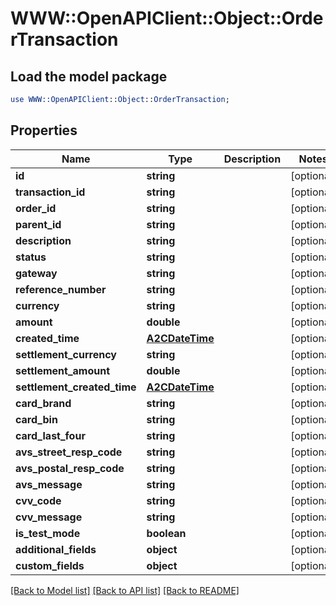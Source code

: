 # WWW::OpenAPIClient::Object::OrderTransaction

## Load the model package
```perl
use WWW::OpenAPIClient::Object::OrderTransaction;
```

## Properties
Name | Type | Description | Notes
------------ | ------------- | ------------- | -------------
**id** | **string** |  | [optional] 
**transaction_id** | **string** |  | [optional] 
**order_id** | **string** |  | [optional] 
**parent_id** | **string** |  | [optional] 
**description** | **string** |  | [optional] 
**status** | **string** |  | [optional] 
**gateway** | **string** |  | [optional] 
**reference_number** | **string** |  | [optional] 
**currency** | **string** |  | [optional] 
**amount** | **double** |  | [optional] 
**created_time** | [**A2CDateTime**](A2CDateTime.md) |  | [optional] 
**settlement_currency** | **string** |  | [optional] 
**settlement_amount** | **double** |  | [optional] 
**settlement_created_time** | [**A2CDateTime**](A2CDateTime.md) |  | [optional] 
**card_brand** | **string** |  | [optional] 
**card_bin** | **string** |  | [optional] 
**card_last_four** | **string** |  | [optional] 
**avs_street_resp_code** | **string** |  | [optional] 
**avs_postal_resp_code** | **string** |  | [optional] 
**avs_message** | **string** |  | [optional] 
**cvv_code** | **string** |  | [optional] 
**cvv_message** | **string** |  | [optional] 
**is_test_mode** | **boolean** |  | [optional] 
**additional_fields** | **object** |  | [optional] 
**custom_fields** | **object** |  | [optional] 

[[Back to Model list]](../README.md#documentation-for-models) [[Back to API list]](../README.md#documentation-for-api-endpoints) [[Back to README]](../README.md)


